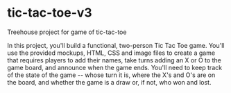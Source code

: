 # tic-tac-toe-v3
Treehouse project for game of tic-tac-toe

In this project, you'll build a functional, two-person Tic Tac Toe game. You'll use the provided mockups, HTML, CSS and 
image files to create a game that requires players to add their names, take turns adding an X or O to the game board, and 
announce when the game ends. You'll need to keep track of the state of the game -- whose turn it is, where the X's and O's 
are on the board, and whether the game is a draw or, if not, who won and lost.
